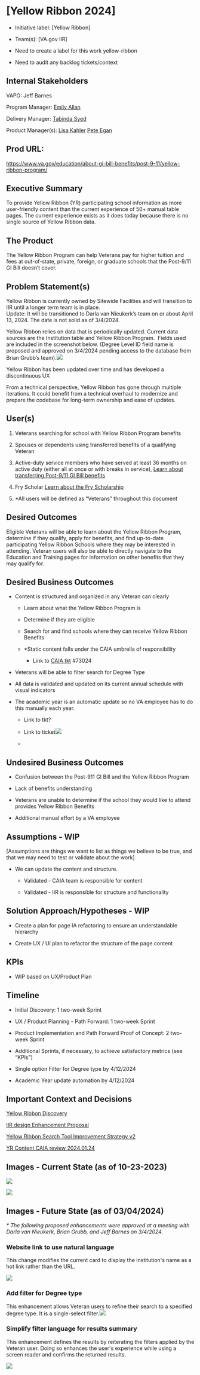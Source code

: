 # \[Yellow Ribbon 2024] <a id="yellow-ribbon-2024"></a>

- Initiative label: \[Yellow Ribbon]

- Team(s): \[VA.gov IIR] 

- Need to create a label for this work yellow-ribbon

- Need to audit any backlog tickets/context


## Internal Stakeholders<a id="internal-stakeholders"></a>

VAPO: Jeff Barnes

Program Manager: [Emily Allan](mailto:emily@oddball.io)

Delivery Manager: [Tabinda Syed](mailto:tabinda.syed@oddball.io)

Product Manager(s): [Lisa Kahler](mailto:lisa.kahler@oddball.io) [Pete Egan](mailto:peter.egan@oddball.io)


## Prod URL:<a id="prod-url"></a>

<https://www.va.gov/education/about-gi-bill-benefits/post-9-11/yellow-ribbon-program/>


## Executive Summary<a id="executive-summary"></a>

To provide Yellow Ribbon (YR) participating school information as more user-friendly content than the current experience of 50+ manual table pages. The current experience exists as it does today because there is no single source of Yellow Ribbon data.


## The Product<a id="the-product"></a>

The Yellow Ribbon Program can help Veterans pay for higher tuition and fees at out-of-state, private, foreign, or graduate schools that the Post-9/11 GI Bill doesn’t cover. 


## Problem Statement(s)<a id="problem-statements"></a>

Yellow Ribbon is currently owned by Sitewide Facilities and will transition to IIR until a longer term team is in place.\
Update: It will be transitioned to Darla van Nieukerk’s team on or about April 13, 2024. The date is not solid as of 3/4/2024.

Yellow Ribbon relies on data that is periodically updated. Current data sources are the Institution table and Yellow Ribbon Program.  Fields used are included in the screenshot below. (Degree Level ID field name is proposed and approved on 3/4/2024 pending access to the database from Brian Grubb’s team).![](https://lh7-us.googleusercontent.com/q3f5PAOM53dPocrkltOY3B8UCAnGkXN2dF2JiowVJVUkIfCt0uv4I6yAbFtbK8PXyKO-wTxlnQ1wh9yQlcCGCZBNYsTpJD_gOL0FrDkm_fu0w2fyurLP8tXc_qURv-9gbLbkMhlbC6yW1krewJu5gzw)

Yellow Ribbon has been updated over time and has developed a discontinuous UX

From a technical perspective, Yellow Ribbon has gone through multiple iterations. It could benefit from a technical overhaul to modernize and prepare the codebase for long-term ownership and ease of updates.


## User(s)<a id="users"></a>

1. Veterans searching for school with Yellow Ribbon Program benefits

2. Spouses or dependents using transferred benefits of a qualifying Veteran

3. Active-duty service members who have served at least 36 months on active duty (either all at once or with breaks in service), [Learn about transferring Post-9/11 GI Bill benefits](https://www.va.gov/education/transfer-post-9-11-gi-bill-benefits)

4. Fry Scholar [Learn about the Fry Scholarship](https://www.va.gov/education/survivor-dependent-benefits/fry-scholarship)

5. \*All users will be defined as “Veterans” throughout this document


## Desired Outcomes<a id="desired-outcomes"></a>

Eligible Veterans will be able to learn about the Yellow Ribbon Program, determine if they qualify, apply for benefits, and find up-to-date participating Yellow Ribbon Schools where they may be interested in attending. Veteran users will also be able to directly navigate to the Education and Training pages for information on other benefits that they may qualify for.


## Desired Business Outcomes<a id="desired-business-outcomes"></a>

- Content is structured and organized in any Veteran can clearly

  - Learn about what the Yellow Ribbon Program is

  - Determine if they are eligible

  - Search for and find schools where they can receive Yellow Ribbon Benefits

  - \*Static content falls under the CAIA umbrella of responsibility

    - Link to [CAIA tkt](https://github.com/department-of-veterans-affairs/va.gov-team/issues/73024#top) #73024

- Veterans will be able to filter search for Degree Type

- All data is validated and updated on its current annual schedule with visual indicators 

- The academic year is an automatic update so no VA employee has to do this manually each year.

  - Link to tkt?

  - Link to ticket![](https://lh7-us.googleusercontent.com/zCqmgyXkIM0fwGJ1Etcg8zHNl7detgnl8EF8WpZBs6jUW8s-WAE6gbKeC5Hvze02EDkWinJUfRpu6x08W1MeiYQYCtK947AOUBrkKE3QATDkaR9kWw35YNgtNxFawJCTabNKQZzBHp4yCx1l5lYff7c)

  -


## Undesired Business Outcomes<a id="undesired-business-outcomes"></a>

- Confusion between the Post-911 GI Bill and the Yellow Ribbon Program

- Lack of benefits understanding

- Veterans are unable to determine if the school they would like to attend provides Yellow Ribbon Benefits

- Additional manual effort by a VA employee


## Assumptions - WIP<a id="assumptions---wip"></a>

\[Assumptions are things we want to list as things we believe to be true, and that we may need to test or validate about the work]

- We can update the content and structure.

  - Validated - CAIA team is responsible for content

  - Validated - IIR is responsible for structure and functionality


##

## Solution Approach/Hypotheses - WIP<a id="solution-approachhypotheses---wip"></a>

- Create a plan for page IA refactoring to ensure an understandable hierarchy

- Create UX / UI plan to refactor the structure of the page content


## KPIs<a id="kpis"></a>

- WIP based on UX/Product Plan


## Timeline<a id="timeline"></a>

- Initial Discovery: 1 two-week Sprint

- UX / Product Planning - Path Forward: 1 two-week Sprint

- Product Implementation and Path Forward Proof of Concept: 2 two-week Sprint

- Additional Sprints, if necessary, to achieve satisfactory metrics (see “KPIs”)

- Single option Filter for Degree type by 4/12/2024

- Academic Year update automation by 4/12/2024


## Important Context and Decisions<a id="important-context-and-decisions"></a>

[Yellow Ribbon Discovery](https://docs.google.com/document/d/1CM3EgpjpR45jrYrsq1Xzjy9Kj1SkAuQ05xUmN7KY818/edit)

[IIR design Enhancement Proposal](https://docs.google.com/presentation/d/1Sk-Q22Wm0svshD3-JZGyioLV1jGdXeI0qYHSmbBecjs/edit#slide=id.g2bd41f4d12a_1_29)

[Yellow Ribbon Search Tool Improvement Strategy v2](https://docs.google.com/presentation/d/19P3ZWkDvWDvDxEBD91E7xl0IcHvnGURnbuYvj7_UrTg/edit#slide=id.g2bf46f5dfbd_0_110)

[YR Content CAIA review 2024.01.24](https://docs.google.com/document/d/1dWj81iHHX6G7yxoAEyzrbPHCpHu2xyezeyESQUVbmzc/edit#heading=h.db9dgzfc72ei)


## Images - Current State (as of 10-23-2023)<a id="images---current-state-as-of-10-23-2023"></a>

![](https://lh7-us.googleusercontent.com/DC3n8TpZKRNFqjhrAlLyKLrxQ3qaY2v9Gy5okYHULefSdssPi-oy1g4SYcHVVggodPfLTyBec5XT2d_uBNEARnvrAEbOAFUOgRRfojdF_Vrzj5LnRYdyoBSYLFXdIcJgg-hxXmBwsTW4wZW3sgnvhsE)

![](https://lh7-us.googleusercontent.com/SVoLcPPi82iJ4S4SM3ezvWk2WQKsuNCzOTBGPNxLhCbE3W28jcwJYgwjl-0uBZ0oxjrEmcxsu7xq-ITnCZFYj0udZf0-qgMhB9oE98OCy0T-PBEY9qcF-cNmw9U1uRoEDkOMP3Rgkemlj6aGJnHsmkA)


## Images - Future State (as of 03/04/2024)<a id="images---future-state-as-of-03042024"></a>

_\* The following proposed enhancements were approved at a meeting with Darla van Nieukerk, Brian Grubb, and Jeff Barnes on 3/4/2024._


### Website link to use natural language<a id="website-link-to-use-natural-language"></a>

This change modifies the current card to display the institution's name as a hot link rather than the URL.

![](https://lh7-us.googleusercontent.com/UgtcdJNy83aNbxoHdG2GcmLnlrIpQLbabwcN3cdYix0jx-QrOK2snYNdZvbgh3AsxXYVsCjVMCntJQv14_F59OBT0d9BO6vCpjSCUhYmn2zGJtYJLHDAO7Ev1SPP_3NpHi7cUEs5IqJENKyYJzeB8BM)


### Add filter for Degree type<a id="add-filter-for-degree-type"></a>

This enhancement allows Veteran users to refine their search to a specified degree type. It is a single-select filter.![](https://lh7-us.googleusercontent.com/ufRz-D4-EGGZGHUmGjdCMhYz-houBXAyBJRt8TOEoEGGJPtUeO4dWDcPEB9T-lwKB_KEQ9BDGcNIYgAFzb_bXMRbV-Xb5qyo4-qiNIUQZOKAzYEhSFRLGXPnilSOdC5Oru12F4mlBNyApedCYrqQ_gk)


### Simplify filter language for results summary<a id="simplify-filter-language-for-results-summary"></a>

This enhancement defines the results by reiterating the filters applied by the Veteran user. Doing so enhances the user's experience while using a screen reader and confirms the returned results.

![](https://lh7-us.googleusercontent.com/I_eBFR-uTCw16whZiUEZ7y7_IrabtS4ZU2ipIE2CtEF4Ql12CcK1Q6uNZSCpTaNOvZYR_LK4kgYPY6PMkOMfIYwmQarHXMlBzgC9W_TrHIM5f_qoj0Tu6xHojtPPp2-C2HbTBrEulmmalU2rOcuP6rA)
